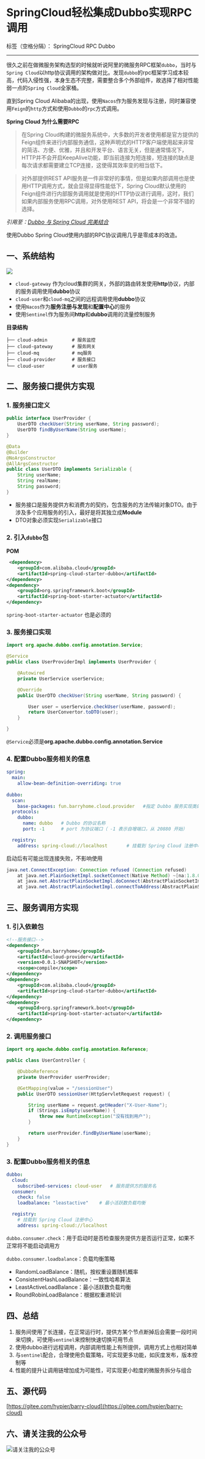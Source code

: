 # SpringCloud轻松集成Dubbo实现RPC调用

标签（空格分隔）： SpringCloud RPC Dubbo

---

很久之前在做微服务架构选型的时候就听说阿里的微服务RPC框架`dubbo`，当时与`Spring Cloud`以http协议调用的架构做对比。发现`dubbo`的rpc框架学习成本较高，代码入侵性强，本身生态不完整，需要整合多个外部组件，故选择了相对性能弱一点的`Spring Cloud`全家桶。

直到Spring Cloud Alibaba的出现，使用`Nacos`作为服务发现与注册，同时兼容使用`Feign`的`http`方式和使用`Dubbo`的`rpc`方式调用。

**Spring Cloud 为什么需要RPC**
>在Spring Cloud构建的微服务系统中，大多数的开发者使用都是官方提供的Feign组件来进行内部服务通信，这种声明式的HTTP客户端使用起来非常的简洁、方便、优雅，并且和开发平台、语言无关，但是通常情况下，HTTP并不会开启KeepAlive功能，即当前连接为短连接，短连接的缺点是每次请求都需要建立TCP连接，这使得其效率变的相当低下。

>对外部提供REST API服务是一件非常好的事情，但是如果内部调用也是使用HTTP调用方式，就会显得显得性能低下，Spring Cloud默认使用的Feign组件进行内部服务调用就是使用的HTTP协议进行调用，这时，我们如果内部服务使用RPC调用，对外使用REST API，将会是一个非常不错的选择。

*引用至：[Dubbo 与 Spring Cloud 完美结合](https://www.cnblogs.com/babycomeon/p/11546737.html)*

使用Dubbo Spring Cloud使用内部的RPC协议调用几乎是零成本的改造。

## 一、系统结构

![](https://oscimg.oschina.net/oscnet/up-3322c7976c7f276a1351a8f8ee35d2b4e37.png)

* `cloud-gateway` 作为cloud集群的网关，外部的路由转发使用**http**协议，内部的服务调用使用**dubbo**协议
* `cloud-user`和`cloud-mq`之间的远程调用使用**dubbo**协议
* 使用`Nacos`作为**服务注册与发现**和**配置中心**的服务
* 使用`Sentinel`作为服务间**http**和**dubbo**调用的流量控制服务

**目录结构**

```
├── cloud-admin         # 服务监控
├── cloud-gateway       # 服务网关
├── cloud-mq            # mq服务
├── cloud-provider      # 服务接口
└── cloud-user          # user服务
```

## 二、服务接口提供方实现

### 1. 服务接口定义
```java
public interface UserProvider {
    UserDTO checkUser(String userName, String password);
    UserDTO findByUserName(String userName);
}

@Data
@Builder
@NoArgsConstructor
@AllArgsConstructor
public class UserDTO implements Serializable {
    String userName;
    String realName;
    String password;
}

```

* 服务接口是服务提供方和消费方的契约，包含服务的方法传输对象DTO。由于涉及多个应用服务的引入，最好是将其独立成**Module**
* DTO对象必须实现`Serializable`接口

### 2. 引入`dubbo`包

**POM**
```xml
 <dependency>
    <groupId>com.alibaba.cloud</groupId>
    <artifactId>spring-cloud-starter-dubbo</artifactId>
</dependency>
<dependency>
    <groupId>org.springframework.boot</groupId>
    <artifactId>spring-boot-starter-actuator</artifactId>
</dependency>
```

`spring-boot-starter-actuator` 也是必须的


### 3. 服务接口实现
```java
import org.apache.dubbo.config.annotation.Service;

@Service
public class UserProviderImpl implements UserProvider {

    @Autowired
    private UserService userService;

    @Override
    public UserDTO checkUser(String userName, String password) {

        User user = userService.checkUser(userName, password);
        return UserConvertor.toDTO(user);
    }

}

```

`@Service`必须是**org.apache.dubbo.config.annotation.Service**

### 4. 配置Dubbo服务相关的信息
```yml
spring:
  main:
    allow-bean-definition-overriding: true
    
dubbo:
  scan:
    base-packages: fun.barryhome.cloud.provider   #指定 Dubbo 服务实现类的扫描基准包
  protocols:
    dubbo:
      name: dubbo   # Dubbo 的协议名称
      port: -1      # port 为协议端口（ -1 表示自增端口，从 20880 开始）

  registry:
    address: spring-cloud://localhost       # 挂载到 Spring Cloud 注册中心
```

启动后有可能出现连接失败，不影响使用
``` java
java.net.ConnectException: Connection refused (Connection refused)
	at java.net.PlainSocketImpl.socketConnect(Native Method) ~[na:1.8.0_111]
	at java.net.AbstractPlainSocketImpl.doConnect(AbstractPlainSocketImpl.java:350) ~[na:1.8.0_111]
	at java.net.AbstractPlainSocketImpl.connectToAddress(AbstractPlainSocketImpl.java:206) ~[na:1.8.0_111]

```

## 三、服务调用方实现

### 1. 引入依赖包
```xml
<!--服务接口-->
<dependency>
    <groupId>fun.barryhome</groupId>
    <artifactId>cloud-provider</artifactId>
    <version>0.0.1-SNAPSHOT</version>
    <scope>compile</scope>
</dependency>
<dependency>
    <groupId>com.alibaba.cloud</groupId>
    <artifactId>spring-cloud-starter-dubbo</artifactId>
</dependency>
<dependency>
    <groupId>org.springframework.boot</groupId>
    <artifactId>spring-boot-starter-actuator</artifactId>
</dependency>
```

### 2. 调用服务接口
```java
import org.apache.dubbo.config.annotation.Reference;

public class UserController {

    @DubboReference
    private UserProvider userProvider;

    @GetMapping(value = "/sessionUser")
    public UserDTO sessionUser(HttpServletRequest request) {

        String userName = request.getHeader("X-User-Name");
        if (Strings.isEmpty(userName)) {
            throw new RuntimeException("没有找到用户");
        }

        return userProvider.findByUserName(userName);
    }
}

```

### 3. 配置Dubbo服务相关的信息

```yml
dubbo:
  cloud:
    subscribed-services: cloud-user   # 服务提供方的服务名
  consumer:
    check: false
    loadbalance: "leastactive"    # 最小活跃数负载均衡

  registry:
    # 挂载到 Spring Cloud 注册中心
    address: spring-cloud://localhost
```

`dubbo.consumer.check`：用于启动时是否检查服务提供方是否运行正常，如果不正常将不能启动调用方

`dubbo.consumer.loadbalance`：负载均衡策略

* RandomLoadBalance：随机，按权重设置随机概率
* ConsistentHashLoadBalance：一致性哈希算法
* LeastActiveLoadBalance：最小活跃数负载均衡
* RoundRobinLoadBalance：根据权重进轮训

## 四、总结

1. 服务间使用了长连接，在正常运行时，提供方某个节点断掉后会需要一段时间来切换，可使用`sentinel`来控制快速切换可用节点
2. 使用dubbo进行远程调用，内部调用性能上有所提供，调用方式上也相对简单
3. 与`sentinel`配合，合理使用负载策略，可实现更多功能，如灰度发布，版本控制等
4. 性能的提升让调用链增加成为可能性，可实现更小粒度的微服务拆分与组合

## 五、源代码
[https://gitee.com/hypier/barry-cloud](https://gitee.com/hypier/barry-cloud)

## 六、请关注我的公众号
 ![请关注我的公众号][6]


[6]: https://oscimg.oschina.net/oscnet/up-8969dabd3beeba071b59e61139a2bb8b22f.JPEG